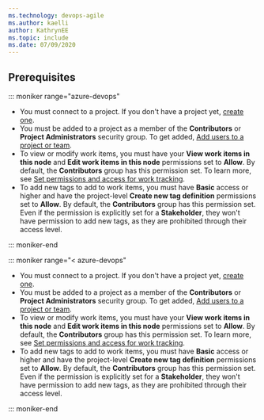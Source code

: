 ```yaml
---
ms.technology: devops-agile
ms.author: kaelli
author: KathrynEE
ms.topic: include
ms.date: 07/09/2020
---
```



## Prerequisites

::: moniker range="azure-devops"

* You must connect to a project. If you don't have a project yet, [create one](../get-started/sign-up-invite-teammates.md). 
* You must be added to a project as a member of the **Contributors** or **Project Administrators** security group. To get added, [Add users to a project or team](../../organizations/security/add-users-team-project.md). 
* To view or modify work items, you must have your **View work items in this node** and **Edit work items in this node** permissions set to **Allow**. By default, the **Contributors** group has this permission set. To learn more, see [Set permissions and access for work tracking](../../organizations/security/set-permissions-access-work-tracking.md).  
* To add new tags to add to work items, you must have **Basic** access or higher and have the project-level **Create new tag definition** permissions set to **Allow**. By default, the **Contributors** group has this permission set. Even if the permission is explicitly set for a **Stakeholder**, they won't have permission to add new tags, as they are prohibited through their access level. 


::: moniker-end

::: moniker range="< azure-devops"

* You must connect to a project. If you don't have a project yet, [create one](../../organizations/projects/create-project.md).
* You must be added to a project as a member of the **Contributors** or **Project Administrators** security group. To get added, [Add users to a project or team](../../organizations/security/add-users-team-project.md). 
* To view or modify work items, you must have your **View work items in this node** and **Edit work items in this node** permissions set to **Allow**.  By default, the **Contributors** group has this permission set. To learn more, see [Set permissions and access for work tracking](../../organizations/security/set-permissions-access-work-tracking.md).  
* To add new tags to add to work items, you must have **Basic** access or higher and have the project-level **Create new tag definition** permissions set to **Allow**. By default, the **Contributors** group has this permission set. Even if the permission is explicitly set for a **Stakeholder**, they won't have permission to add new tags, as they are prohibited through their access level. 

::: moniker-end